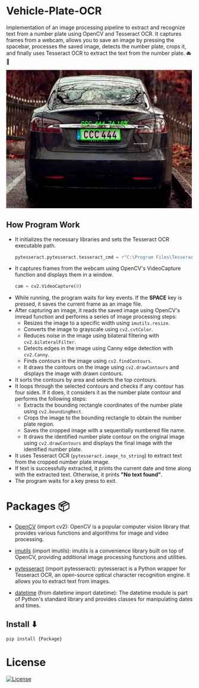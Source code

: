 # Vehicle-Plate-OCR

Implementation of an image processing pipeline to extract and recognize text from a number plate using OpenCV and Tesseract OCR. It captures frames from a webcam, allows you to save an image by pressing the spacebar, processes the saved image, detects the number plate, crops it, and finally uses Tesseract OCR to extract the text from the number plate.  🚘📸


<img src ="img.png" width="500px">


## How Program Work

- It initializes the necessary libraries and sets the Tesseract OCR executable path.
  ```Python
  pytesseract.pytesseract.tesseract_cmd = r"C:\Program Files\Tesseract-OCR\tesseract.exe"
  ```
- It captures frames from the webcam using OpenCV's VideoCapture function and displays them in a window.
  ```Python
  cam = cv2.VideoCapture(0)
  ```
- While running, the program waits for key events. If the **SPACE** key is pressed, it saves the current frame as an image file.
- After capturing an image, it reads the saved image using OpenCV's imread function and performs a series of image processing steps:
  - Resizes the image to a specific width using `imutils.resize`.
  - Converts the image to grayscale using `cv2.cvtColor`.
  - Reduces noise in the image using bilateral filtering with `cv2.bilateralFilter`.
  - Detects edges in the image using Canny edge detection with `cv2.Canny`.
  - Finds contours in the image using `cv2.findContours`.
  - It draws the contours on the image using `cv2.drawContours` and displays the image with drawn contours.
- It sorts the contours by area and selects the top contours.
- It loops through the selected contours and checks if any contour has four sides. If it does, it considers it as the number plate contour and performs the following steps:
  - Extracts the bounding rectangle coordinates of the number plate using `cv2.boundingRect`.
  - Crops the image to the bounding rectangle to obtain the number plate region.
  - Saves the cropped image with a sequentially numbered file name.
  - It draws the identified number plate contour on the original image using `cv2.drawContours` and displays the final image with the identified number plate.
- It uses Tesseract OCR (`pytesseract.image_to_string`) to extract text from the cropped number plate image.
- If text is successfully extracted, it prints the current date and time along with the extracted text. Otherwise, it prints **"No text found"**.
- The program waits for a key press to exit.
  

# Packages  📦

- [OpenCV](https://pypi.org/project/opencv-python/) (import cv2): OpenCV is a popular computer vision library that provides various functions and algorithms for image and video processing.

- [imutils](https://pypi.org/project/imutils/) (import imutils): imutils is a convenience library built on top of OpenCV, providing additional image processing functions and utilities.

- [pytesseract](https://pypi.org/project/pytesseract/) (import pytesseract): pytesseract is a Python wrapper for Tesseract OCR, an open-source optical character recognition engine. It allows you to extract text from images.

- [datetime](https://pypi.org/project/DateTime/) (from datetime import datetime): The datetime module is part of Python's standard library and provides classes for manipulating dates and times.


## Install ⬇

`pip install {Package}`

# License

[![License](https://img.shields.io/badge/License-Apache_2.0-blue.svg)](https://opensource.org/licenses/Apache-2.0)

